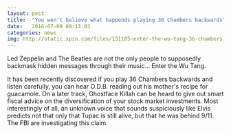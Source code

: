 ```yaml
---
layout: post
title:  "You won't believe what happends playing 36 Chambers backwards"
date:   2016-07-09 09:11:03
categories: news
img: http://static.spin.com/files/131105-enter-the-wu-tang-36-chambers.jpg
---
```

Led Zeppelin and The Beatles are not the only people to supposedly backmask hidden messages through their music... Enter the Wu Tang.

It has been recently discovered if you play 36 Chambers backwards and listen carefully, you can hear O.D.B. reading out his mother's recipe for guacamole. On a later track, Ghostface Killah can be heard to give out smart fiscal advice on the diversification of your stock market investments. Most interestingly of all, an unknown voice that sounds suspiciously like Elvis predicts not that only that Tupac is still alive, but that he was behind 9/11. The FBI are investigating this claim.